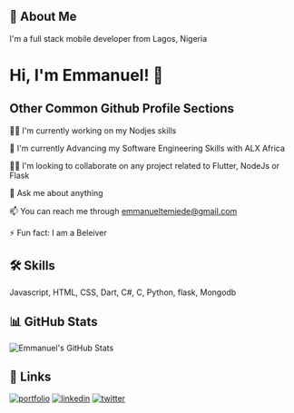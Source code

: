 
## 🚀 About Me
I'm a full stack mobile developer from Lagos, Nigeria


# Hi, I'm Emmanuel! 👋


## Other Common Github Profile Sections
👩‍💻 I'm currently working on my Nodjes skills

🧠 I'm currently Advancing my Software Engineering Skills with ALX Africa

👯‍♀️ I'm looking to collaborate on any project related to Flutter, NodeJs or Flask

💬 Ask me about anything

📫 You can reach me through emmanueltemiede@gmail.com

⚡️ Fun fact: I am a Beleiver 


## 🛠 Skills
Javascript, HTML, CSS, Dart, C#, C, Python, flask, Mongodb


## 📊 GitHub Stats
![Emmanuel's GitHub Stats](https://github-readme-stats.vercel.app/api?username=yourusername&show_icons=true&count_private=true&hide=prs&theme=radical)


## 🔗 Links
[![portfolio](https://img.shields.io/badge/my_portfolio-000?style=for-the-badge&logo=ko-fi&logoColor=white)](https://replit.com/@dacoolguy1/Zuri-css-task-1?v=1)
[![linkedin](https://img.shields.io/badge/linkedin-0A66C2?style=for-the-badge&logo=linkedin&logoColor=white)](https://www.linkedin.com/in/emmanueltemiede
)
[![twitter](https://img.shields.io/badge/twitter-1DA1F2?style=for-the-badge&logo=twitter&logoColor=white)](https://twitter.com/datwarriguy)


